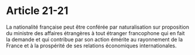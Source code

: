 # Article 21-21

La nationalité française peut être conférée par naturalisation sur proposition du ministre des affaires étrangères à tout étranger francophone qui en fait la demande et qui contribue par son action émérite au rayonnement de la France et à la prospérité de ses relations économiques internationales.